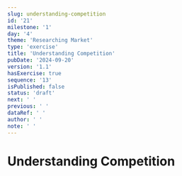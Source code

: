 ```yaml
---
slug: understanding-competition
id: '21'
milestone: '1'
day: '4'
theme: 'Researching Market'
type: 'exercise'
title: 'Understanding Competition'
pubDate: '2024-09-20'
version: '1.1'
hasExercise: true
sequence: '13'
isPublished: false
status: 'draft'
next: ' '
previous: ' '
dataRef: ' '
author: ' '
note: ' '
---
```

# Understanding Competition